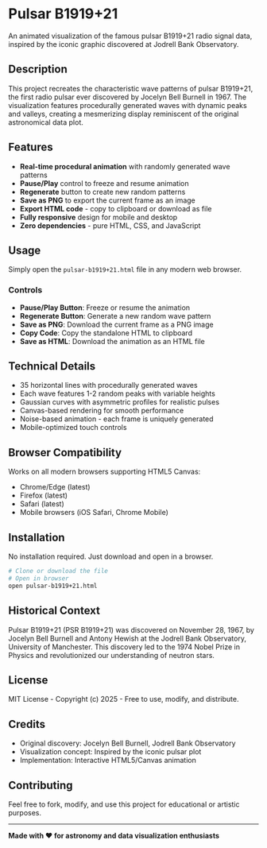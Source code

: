 # Pulsar B1919+21

An animated visualization of the famous pulsar B1919+21 radio signal data, inspired by the iconic graphic discovered at Jodrell Bank Observatory.

## Description

This project recreates the characteristic wave patterns of pulsar B1919+21, the first radio pulsar ever discovered by Jocelyn Bell Burnell in 1967. The visualization features procedurally generated waves with dynamic peaks and valleys, creating a mesmerizing display reminiscent of the original astronomical data plot.

## Features

- **Real-time procedural animation** with randomly generated wave patterns
- **Pause/Play** control to freeze and resume animation
- **Regenerate** button to create new random patterns
- **Save as PNG** to export the current frame as an image
- **Export HTML code** - copy to clipboard or download as file
- **Fully responsive** design for mobile and desktop
- **Zero dependencies** - pure HTML, CSS, and JavaScript

## Usage

Simply open the `pulsar-b1919+21.html` file in any modern web browser.

### Controls

- **Pause/Play Button**: Freeze or resume the animation
- **Regenerate Button**: Generate a new random wave pattern
- **Save as PNG**: Download the current frame as a PNG image
- **Copy Code**: Copy the standalone HTML to clipboard
- **Save as HTML**: Download the animation as an HTML file

## Technical Details

- 35 horizontal lines with procedurally generated waves
- Each wave features 1-2 random peaks with variable heights
- Gaussian curves with asymmetric profiles for realistic pulses
- Canvas-based rendering for smooth performance
- Noise-based animation - each frame is uniquely generated
- Mobile-optimized touch controls

## Browser Compatibility

Works on all modern browsers supporting HTML5 Canvas:
- Chrome/Edge (latest)
- Firefox (latest)
- Safari (latest)
- Mobile browsers (iOS Safari, Chrome Mobile)

## Installation

No installation required. Just download and open in a browser.

```bash
# Clone or download the file
# Open in browser
open pulsar-b1919+21.html
```

## Historical Context

Pulsar B1919+21 (PSR B1919+21) was discovered on November 28, 1967, by Jocelyn Bell Burnell and Antony Hewish at the Jodrell Bank Observatory, University of Manchester. This discovery led to the 1974 Nobel Prize in Physics and revolutionized our understanding of neutron stars.

## License

MIT License - Copyright (c) 2025 - Free to use, modify, and distribute.

## Credits

- Original discovery: Jocelyn Bell Burnell, Jodrell Bank Observatory
- Visualization concept: Inspired by the iconic pulsar plot
- Implementation: Interactive HTML5/Canvas animation

## Contributing

Feel free to fork, modify, and use this project for educational or artistic purposes.

---

**Made with ❤️ for astronomy and data visualization enthusiasts**